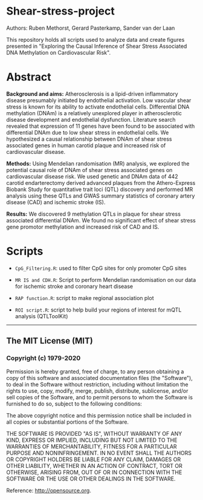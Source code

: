 # Shear-stress-project
Authors: Ruben Methorst, Gerard Pasterkamp, Sander van der Laan

This repository holds all scripts used to analyze data and create figures presented in "Exploring the Causal Inference of Shear Stress Associated DNA Methylation on Cardiovascular Risk".

# **Abstract**

**Background and aims:** Atherosclerosis is a lipid-driven inflammatory disease presumably initiated by endothelial activation. Low vascular shear stress is known for its ability to activate endothelial cells. Differential DNA methylation (DNAm) is a relatively unexplored player in atherosclerotic disease development and endothelial dysfunction. Literature search revealed that expression of 11 genes have been found to be associated with differential DNAm due to low shear stress in endothelial cells. We hypothesized a causal relationship between DNAm of shear stress associated genes in human carotid plaque and increased risk of cardiovascular disease.

**Methods:** Using Mendelian randomisation (MR) analysis, we explored the potential causal role of DNAm of shear stress associated genes on cardiovascular disease risk. We used genetic and DNAm data of 442 carotid endarterectomy derived advanced plaques from the Athero-Express Biobank Study for quantitative trait loci (QTL) discovery and performed MR analysis using these QTLs and GWAS summary statistics of coronary artery disease (CAD) and ischemic stroke (IS).

**Results:** We discovered 9 methylation QTLs in plaque for shear stress associated differential DNAm. We found no significant effect of shear stress gene promotor methylation and increased risk of CAD and IS. 


# **Scripts**

* `CpG_Filtering.R`: used to filter CpG sites for only promoter CpG sites

* `MR IS and CDH.R`: Script to perform Mendelian randomisation on our data for ischemic stroke and coronary heart disease

* `RAP function.R`: script to make regional association plot

* `ROI script.R`: script to help build your regions of interest for mQTL analysis (QTLToolKit)


--------------------------
## **The MIT License (MIT)**

### Copyright (c) 1979-2020

Permission is hereby granted, free of charge, to any person obtaining a copy of this software and associated documentation files (the "Software"), to deal in the Software without restriction, including without limitation the rights to use, copy, modify, merge, publish, distribute, sublicense, and/or sell copies of the Software, and to permit persons to whom the Software is furnished to do so, subject to the following conditions:

The above copyright notice and this permission notice shall be included in all copies or substantial portions of the Software.

THE SOFTWARE IS PROVIDED "AS IS", WITHOUT WARRANTY OF ANY KIND, EXPRESS OR IMPLIED, INCLUDING BUT NOT LIMITED TO THE WARRANTIES OF MERCHANTABILITY, FITNESS FOR A PARTICULAR PURPOSE AND NONINFRINGEMENT. IN NO EVENT SHALL THE AUTHORS OR COPYRIGHT HOLDERS BE LIABLE FOR ANY CLAIM, DAMAGES OR OTHER LIABILITY, WHETHER IN AN ACTION OF CONTRACT, TORT OR OTHERWISE, ARISING FROM, OUT OF OR IN CONNECTION WITH THE SOFTWARE OR THE USE OR OTHER DEALINGS IN THE SOFTWARE.

Reference: http://opensource.org.
